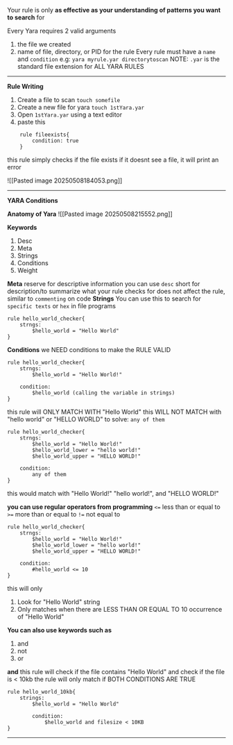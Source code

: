 Your rule is only **as effective as your understanding of patterns you want to search** for

Every Yara requires 2 valid arguments
1. the file we created
2. name of file, directory, or PID for the rule
Every rule must have a `name` and `condition`
e.g: `yara myrule.yar directorytoscan`
NOTE: `.yar` is the standard file extension for ALL YARA RULES

---
**Rule Writing**
1. Create a file to scan
		`touch somefile`
2. Create a new file for yara
		`touch 1stYara.yar`
3. Open `1stYara.yar` using a text editor
4. paste this
```
	rule fileexists{
		condition: true
	}
```
this rule simply checks if the  file exists
if it doesnt see a file, it will print an error

![[Pasted image 20250508184053.png]]


---
**YARA Conditions**


**Anatomy of Yara**
![[Pasted image 20250508215552.png]]


**Keywords**

1. Desc 
2. Meta
3. Strings
4. Conditions
5. Weight


 **Meta**
		reserve for descriptive information
		you can use `desc` short for description/to summarize what your rule checks for
		does not affect the rule, similar to `commenting` on code
**Strings**
		You can use this to search for `specific texts` or `hex` in file programs
```
rule hello_world_checker{
	strngs:
		$hello_world = "Hello World"
}
```
**Conditions**
		we NEED conditions to make the RULE VALID
```
rule hello_world_checker{
	strngs:
		$hello_world = "Hello World!"

	condition:
		$hello_world (calling the variable in strings)
}
```

this rule will ONLY MATCH WITH "Hello World"
this WILL NOT MATCH with "hello world" or "HELLO WORLD"
to solve: `any of them`
```
rule hello_world_checker{
	strngs:
		$hello_world = "Hello World!"
		$hello_world_lower = "hello world!"
		$hello_world_upper = "HELLO WORLD!"
		
	condition:
		any of them
}
```
this would match with 
"Hello World!"
"hello world!", and
"HELLO WORLD!"


**you can use regular operators from programming**
`<=` less than or equal to
`>=` more than or equal to
`!=` not equal to

```
rule hello_world_checker{
	strngs:
		$hello_world = "Hello World!"
		$hello_world_lower = "hello world!"
		$hello_world_upper = "HELLO WORLD!"
		
	condition:
		#hello_world <= 10
}
```

this will only 
1. Look for "Hello World" string
2. Only matches when there are LESS THAN OR EQUAL TO 10 occurrence of "Hello World"

**You can also use keywords such as**
1. and
2. not
3. or

**and**
this rule will check if the file contains "Hello World" and check if the file is < 10kb
the rule will only match if BOTH CONDITIONS ARE TRUE
```
rule hello_world_10kb{
	strings: 
		$hello_world = "Hello World"

		condition: 
			$hello_world and filesize < 10KB
}
```

****

